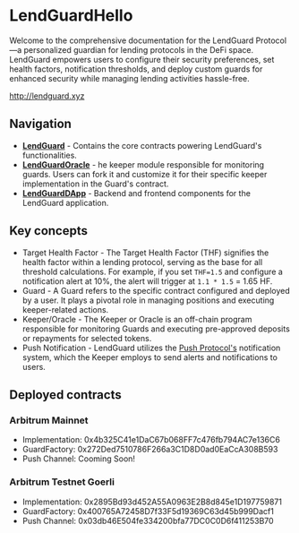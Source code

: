 # LendGuardHello
Welcome to the comprehensive documentation for the LendGuard Protocol—a personalized guardian for lending protocols in the DeFi space. LendGuard empowers users to configure their security preferences, set health factors, notification thresholds, and deploy custom guards for enhanced security while managing lending activities hassle-free.

http://lendguard.xyz

## Navigation
- [**LendGuard**](https://github.com/Lend-Guard/LendGuard) - Contains the core contracts powering LendGuard's functionalities.
- [**LendGuardOracle**](https://github.com/Lend-Guard/LendGuardOracle) - he keeper module responsible for monitoring guards. Users can fork it and customize it for their specific keeper implementation in the Guard's contract.
- [**LendGuardDApp**](https://github.com/Lend-Guard/LendGuardDapp) - Backend and frontend components for the LendGuard application.

## Key concepts
- Target Health Factor - The Target Health Factor (THF) signifies the health factor within a lending protocol, serving as the base for all threshold calculations. For example, if you set `THF=1.5` and configure a notification alert at 10%, the alert will trigger at `1.1 * 1.5` = 1.65 HF.
- Guard - A Guard refers to the specific contract configured and deployed by a user. It plays a pivotal role in managing positions and executing keeper-related actions.
- Keeper/Oracle - The Keeper or Oracle is an off-chain program responsible for monitoring Guards and executing pre-approved deposits or repayments for selected tokens.
- Push Notification - LendGuard utilizes the [Push Protocol's](https://app.push.org/) notification system, which the Keeper employs to send alerts and notifications to users.

## Deployed contracts

### Arbitrum Mainnet
- Implementation: 0x4b325C41e1DaC67b068FF7c476fb794AC7e136C6
- GuardFactory: 0x272Ded7510786F266a3C1D8D0ad0EaCcA308B593
- Push Channel: Cooming Soon!

### Arbitrum Testnet Goerli
- Implementation: 0x2895Bd93d452A55A0963E2B8d845e1D197759871
- GuardFactory: 0x400765A72458D7f33F5d19369C63d45b999Dacf1
- Push Channel: 0x03db46E504fe334200bfa77DC0C0D6f411253B70
